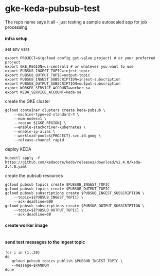# gke-keda-pubsub-test
The repo name says it all - just testing a sample autoscaled app for job processing

#### infra setup 

set env vars
```
export PROJECT=$(gcloud config get-value project) # or your preferred project
export GKE_REGION=us-central1 # or whatever you want to use 
export PUBSUB_INGEST_TOPIC=injest-topic
export PUBSUB_OUTPUT_TOPIC=output-topic
export PUBSUB_INGEST_SUBSCRIPTION=injest-subscription
export PUBSUB_OUTPUT_SUBSCRIPTION=output-subscription
export WORKER_SERVICE_ACCOUNT=worker-sa
export KEDA_SERVICE_ACCOUNT=keda-sa
```

create the GKE cluster
```
gcloud container clusters create keda-pubsub \
    --machine-type=e2-standard-4 \
    --num-nodes=1 \
    --region ${GKE_REGION} \
    --enable-stackdriver-kubernetes \
    --enable-ip-alias \
    --workload-pool=${PROJECT}.svc.id.goog \
    --release-channel rapid
```

deploy KEDA
```
kubectl apply -f https://github.com/kedacore/keda/releases/download/v2.4.0/keda-2.4.0.yaml
```

create the pubsub resources
```
gcloud pubsub topics create $PUBSUB_INGEST_TOPIC
gcloud pubsub topics create $PUBSUB_OUTPUT_TOPIC
gcloud pubsub subscriptions create $PUBSUB_INGEST_SUBSCRIPTION \
    --topic=${PUBSUB_INGEST_TOPIC} \
    --ack-deadline=600
gcloud pubsub subscriptions create $PUBSUB_OUTPUT_SUBSCRIPTION \
    --topic=${PUBSUB_OUTPUT_TOPIC} \
    --ack-deadline=60
```

#### create worker image 

```

```

#### send test messages to the ingest topic 

```
for i in {1..20}
do
   gcloud pubsub topics publish $PUBSUB_INGEST_TOPIC \
   --message=$RANDOM
done
```
